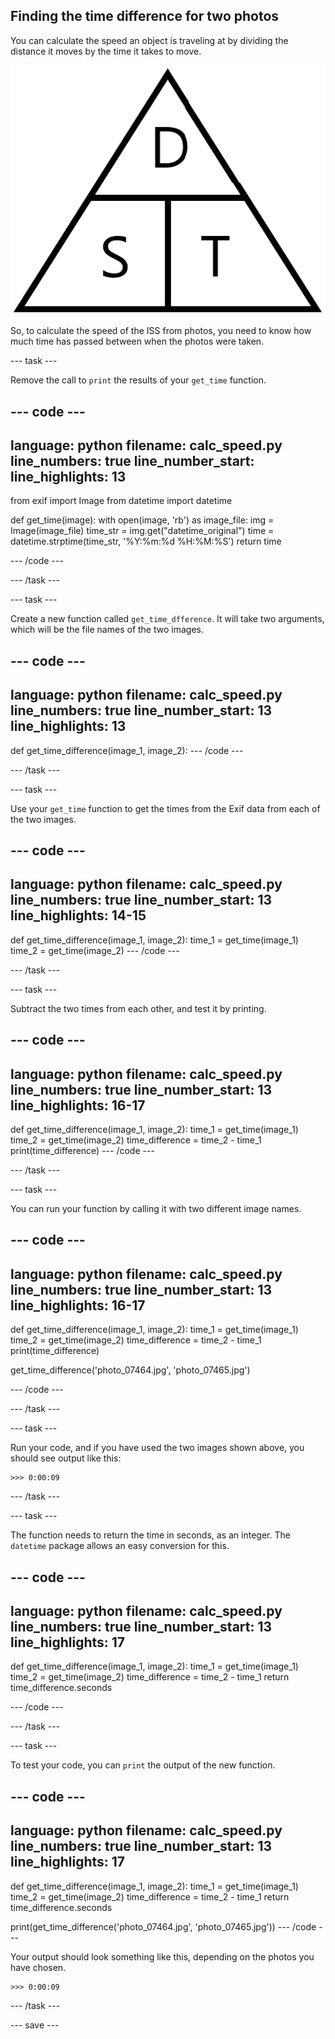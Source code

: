 ## Finding the time difference for two photos

You can calculate the speed an object is traveling at by dividing the distance it moves by the time it takes to move.

![Speed, distance, time triangle.](images/sdt.png)

So, to calculate the speed of the ISS from photos, you need to know how much time has passed between when the photos were taken.

--- task ---

Remove the call to `print` the results of your `get_time` function.

--- code ---
---
language: python
filename: calc_speed.py
line_numbers: true
line_number_start: 
line_highlights: 13
---
from exif import Image
from datetime import datetime


def get_time(image):
    with open(image, 'rb') as image_file:
        img = Image(image_file)
        time_str = img.get("datetime_original")
        time = datetime.strptime(time_str, '%Y:%m:%d %H:%M:%S')
    return time



--- /code ---

--- /task ---


--- task ---

Create a new function called `get_time_dfference`. It will take two arguments, which will be the file names of the two images.

--- code ---
---
language: python
filename: calc_speed.py
line_numbers: true
line_number_start: 13
line_highlights: 13
---
def get_time_difference(image_1, image_2):
--- /code ---

--- /task ---

--- task ---

Use your `get_time` function to get the times from the Exif data from each of the two images.

--- code ---
---
language: python
filename: calc_speed.py
line_numbers: true
line_number_start: 13
line_highlights: 14-15
---
def get_time_difference(image_1, image_2):
    time_1 = get_time(image_1)
    time_2 = get_time(image_2)
--- /code ---

--- /task ---

--- task ---

Subtract the two times from each other, and test it by printing.

--- code ---
---
language: python
filename: calc_speed.py
line_numbers: true
line_number_start: 13
line_highlights: 16-17
---
def get_time_difference(image_1, image_2):
    time_1 = get_time(image_1)
    time_2 = get_time(image_2)
    time_difference = time_2 - time_1
    print(time_difference)
--- /code ---

--- /task ---

--- task ---

You can run your function by calling it with two different image names.

--- code ---
---
language: python
filename: calc_speed.py
line_numbers: true
line_number_start: 13
line_highlights: 16-17
---
def get_time_difference(image_1, image_2):
    time_1 = get_time(image_1)
    time_2 = get_time(image_2)
    time_difference = time_2 - time_1
    print(time_difference)


get_time_difference('photo_07464.jpg', 'photo_07465.jpg')

--- /code ---

--- /task ---

--- task ---

Run your code, and if you have used the two images shown above, you should see output like this:

```
>>> 0:00:09
```

--- /task ---

--- task ---

The function needs to return the time in seconds, as an integer. The `datetime` package allows an easy conversion for this.

--- code ---
---
language: python
filename: calc_speed.py
line_numbers: true
line_number_start: 13
line_highlights: 17
---
def get_time_difference(image_1, image_2):
    time_1 = get_time(image_1)
    time_2 = get_time(image_2)
    time_difference = time_2 - time_1
    return time_difference.seconds

--- /code ---

--- /task ---

--- task ---

To test your code, you can `print` the output of the new function.

--- code ---
---
language: python
filename: calc_speed.py
line_numbers: true
line_number_start: 13
line_highlights: 17
---
def get_time_difference(image_1, image_2):
    time_1 = get_time(image_1)
    time_2 = get_time(image_2)
    time_difference = time_2 - time_1
    return time_difference.seconds


print(get_time_difference('photo_07464.jpg', 'photo_07465.jpg'))
--- /code ---

Your output should look something like this, depending on the photos you have chosen.

```
>>> 0:00:09
```
--- /task ---

--- save ---
